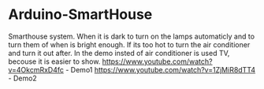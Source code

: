 # Arduino-SmartHouse

Smarthouse system. When it is dark to turn on the lamps automaticly and to turn them of when is bright enough. If its too hot to turn the air conditioner and turn it out after. In the demo insted of air conditioner is used TV, becouse it is easier to show.
https://www.youtube.com/watch?v=4OkcmRxD4fc - Demo1
https://www.youtube.com/watch?v=1ZjMiR8dTT4 - Demo2
